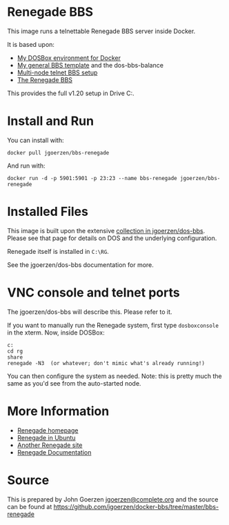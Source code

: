 # Renegade BBS

This image runs a telnettable Renegade BBS server inside Docker.

It is based upon:

 - [My DOSBox environment for Docker](https://github.com/jgoerzen/docker-bbs/tree/master/dosbox)
 - [My general BBS template](https://github.com/jgoerzen/docker-bbs/tree/master/dos-bbs) and the dos-bbs-balance
 - [Multi-node telnet BBS setup](https://github.com/Geryon/TelnetBBS)
 - [The Renegade BBS](http://renegadebbs.info)

This provides the full v1.20 setup in Drive C:.

# Install and Run

You can install with:

    docker pull jgoerzen/bbs-renegade

And run with:

    docker run -d -p 5901:5901 -p 23:23 --name bbs-renegade jgoerzen/bbs-renegade

# Installed Files

This image is built upon the extensive [collection in jgoerzen/dos-bbs](https://github.com/jgoerzen/docker-bbs/tree/master/dos-bbs).
Please see that page for details on DOS and the underlying configuration.

Renegade itself is installed in `C:\RG`.

See the jgoerzen/dos-bbs documentation for more.

# VNC console and telnet ports

The jgoerzen/dos-bbs will describe this.  Please refer to it.

If you want to manually run the Renegade system, first type `dosboxconsole` in the xterm.
Now, inside DOSBox:

    c:
    cd rg
    share
    renegade -N3  (or whatever; don't mimic what's already running!)

You can then configure the system as needed.  Note: this is pretty much
the same as you'd see from the auto-started node.

# More Information

 - [Renegade homepage](http://www.renegadebbs.info/)
 - [Renegade in Ubuntu](http://www.instructables.com/id/Renegade-BBS-in-Ubuntu-Linux-Telnet-Multi-Node/)
 - [Another Renegade site](http://www.redditmirror.cc/cache/websites/geek.phatus.com_9stap/geek.phatus.com/2009/08/renegade-bbs-in-ubuntu-linux-telnetmulti-node/index.html)
 - [Renegade Documentation](http://renegadebbs.info/docs/)

# Source

This is prepared by John Goerzen <jgoerzen@complete.org> and the source
can be found at https://github.com/jgoerzen/docker-bbs/tree/master/bbs-renegade

